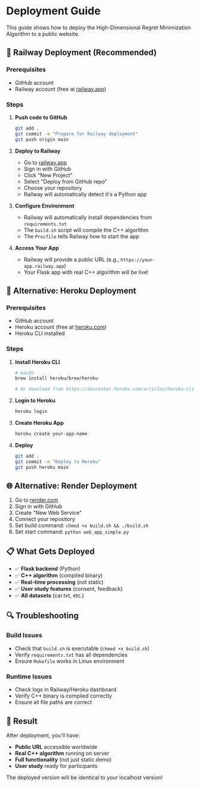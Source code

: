 # Deployment Guide

This guide shows how to deploy the High-Dimensional Regret Minimization Algorithm to a public website.

## 🚀 Railway Deployment (Recommended)

### Prerequisites
- GitHub account
- Railway account (free at [railway.app](https://railway.app))

### Steps

1. **Push code to GitHub**
   ```bash
   git add .
   git commit -m "Prepare for Railway deployment"
   git push origin main
   ```

2. **Deploy to Railway**
   - Go to [railway.app](https://railway.app)
   - Sign in with GitHub
   - Click "New Project"
   - Select "Deploy from GitHub repo"
   - Choose your repository
   - Railway will automatically detect it's a Python app

3. **Configure Environment**
   - Railway will automatically install dependencies from `requirements.txt`
   - The `build.sh` script will compile the C++ algorithm
   - The `Procfile` tells Railway how to start the app

4. **Access Your App**
   - Railway will provide a public URL (e.g., `https://your-app.railway.app`)
   - Your Flask app with real C++ algorithm will be live!

## 🔧 Alternative: Heroku Deployment

### Prerequisites
- GitHub account
- Heroku account (free at [heroku.com](https://heroku.com))
- Heroku CLI installed

### Steps

1. **Install Heroku CLI**
   ```bash
   # macOS
   brew install heroku/brew/heroku
   
   # Or download from https://devcenter.heroku.com/articles/heroku-cli
   ```

2. **Login to Heroku**
   ```bash
   heroku login
   ```

3. **Create Heroku App**
   ```bash
   heroku create your-app-name
   ```

4. **Deploy**
   ```bash
   git add .
   git commit -m "Deploy to Heroku"
   git push heroku main
   ```

## 🌐 Alternative: Render Deployment

1. Go to [render.com](https://render.com)
2. Sign in with GitHub
3. Create "New Web Service"
4. Connect your repository
5. Set build command: `chmod +x build.sh && ./build.sh`
6. Set start command: `python web_app_simple.py`

## 📋 What Gets Deployed

- ✅ **Flask backend** (Python)
- ✅ **C++ algorithm** (compiled binary)
- ✅ **Real-time processing** (not static)
- ✅ **User study features** (consent, feedback)
- ✅ **All datasets** (car.txt, etc.)

## 🔍 Troubleshooting

### Build Issues
- Check that `build.sh` is executable (`chmod +x build.sh`)
- Verify `requirements.txt` has all dependencies
- Ensure `Makefile` works in Linux environment

### Runtime Issues
- Check logs in Railway/Heroku dashboard
- Verify C++ binary is compiled correctly
- Ensure all file paths are correct

## 🎯 Result

After deployment, you'll have:
- **Public URL** accessible worldwide
- **Real C++ algorithm** running on server
- **Full functionality** (not just static demo)
- **User study** ready for participants

The deployed version will be identical to your localhost version!
